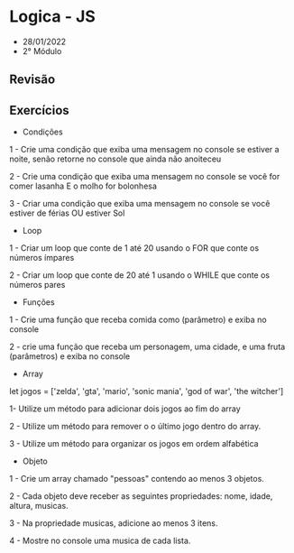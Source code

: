# Logica - JS
* 28/01/2022
* 2° Módulo

## Revisão


## Exercícios

* Condições
  
1 - Crie uma condição que exiba uma mensagem no console se estiver a noite, senão retorne no console que ainda não anoiteceu

2 - Crie uma condição que exiba uma mensagem no console se você for comer lasanha E o molho for bolonhesa

3 - Criar uma condição que exiba uma mensagem no console se você estiver de férias OU estiver Sol

* Loop

1 - Criar um loop que conte de 1 até 20 usando o FOR que conte os números ímpares

2 - Criar um loop que conte de 20 até 1 usando o WHILE que conte os números pares

* Funções

1 - Crie uma função que receba comida como (parâmetro) e exiba no console

2 - crie uma função que receba um personagem, uma cidade, e uma fruta (parâmetros) e exiba no console

* Array

let jogos = ['zelda', 'gta', 'mario', 'sonic mania', 'god of war', 'the witcher']

1- Utilize um método para adicionar dois jogos ao fim do array

2 - Utilize um método para remover o o último jogo dentro do array.

3 - Utilize um método para organizar os jogos em ordem alfabética

* Objeto

1 - Crie um array chamado "pessoas" contendo ao menos 3 objetos.

2 - Cada objeto deve receber as seguintes propriedades: nome, idade, altura, musicas.

3 - Na propriedade musicas, adicione ao menos 3 itens.

4 - Mostre no console uma musica de cada lista.
